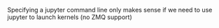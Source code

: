 Specifying a jupyter command line only makes sense if we need to use jupyter to launch kernels (no ZMQ support)